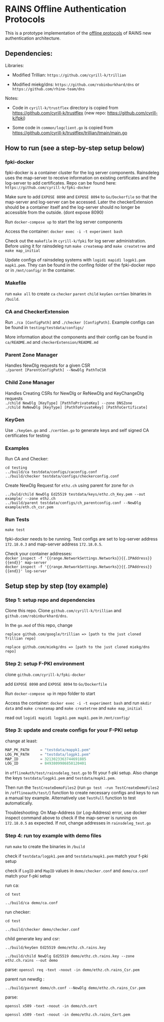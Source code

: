  # RAINS Offline Authentication Protocols

 This is a prototype implementation of the [offline protocols](https://github.com/netsys-lab/scion-rains/tree/master/docs/auth-arch) of RAINS new authentication architecture.


## Dependencies: 

Libraries:

- Modified Trillian: `https://github.com/cyrill-k/trillian`

- Modified miekg/dns: `https://github.com/robinburkhard/dns` or `https://github.com/rhine-team/dns`


Notes:

- Code in `cyrill-k/trustflex` directory is copied from https://github.com/cyrill-k/trustflex (new repo: https://github.com/cyrill-k/fpki)

- Some code in `common/logclient.go` is copied from https://github.com/cyrill-k/trustflex/trillian/tmain/main.go

## How to run (see a step-by-step setup below)

### fpki-docker 
fpki-docker is a container cluster for the log server components. Rainsdeleg uses the map-server to receive information on existing certificates and the log-server  to add certificates. 
Repo can be found here: ``https://github.com/cyrill-k/fpki-docker``

Make sure to add ``EXPOSE 8090`` and ``EXPOSE 8094`` to ``Go/Dockerfile`` so that the map-server and log-server can be accessed. Later the checkerExtension should be a container itself and the log-server should no longer be accessible from the outside. (dont expose 8090)

Run `docker-compose up` to start the log server components

Access the container: ``docker exec -i -t experiment bash``

Check out the `makefile` in `cyrill-k/fpki` for log server administration.
Before using it for rainsdeleg  run
`make createmap` and `make createtree` and `make map_initial`

Update configs of rainsdeleg systems with `logid1 mapid1 logpk1.pem mapk1.pem`. They can be found in 
the confing folder of the fpki-docker repo or in `/mnt/config/` in the container. 

### Makefile

run ``make all`` to create `ca` `checker` `parent` `child` `keyGen` `certGen` binaries in `/build`.  

### CA and CheckerExtension 

Run `./ca [ConfigPath]` and `./checker [ConfigPath]`. 
Example configs can be found in `testing/testdata/configs/`

More information about the components and their config can be found in `ca/README.md` and `checkerExtension/README.md`

### Parent Zone Manager

Handles NewDlg requests for a given CSR \
`./parent [ParentConfigPath] --NewDlg PathToCSR`

### Child Zone Manager 
Handles Creating CSRs for NewDlg or ReNewDlg and KeyChangeDlg requests \
`./child NewDlg [KeyType] [PathToPrivateKey] --zone DNSZone`\
`./child ReNewDlg [KeyType] [PathToPrivateKey] [PathToCertificate]`
 

### KeyGen 

Use `./keyGen.go` and `./certGen.go` to generate keys and self signed CA certificates for testing
### Examples 

Run CA and Checker: 
```
cd testing 
../build/ca testdata/configs/caconfig.conf
../build/checker testdata/configs/checkerconfig.conf
```
Create NewDlg Request for `ethz.ch` using parent for zone for `ch`
```
../buld/child NewDlg Ed25519 testdata/keys/ethz.ch_Key.pem --out example/ --zone ethz.ch
../build/parent testdata/configs/ch_parentconfig.conf --NewDlg example/eth.ch_csr.pem
```


### Run Tests

`make test`

fpki-docker needs to be running. Test configs are set to log-server address `172.18.0.3` and 
map-server address `172.18.0.5`. 

Check your container addresses: \
`docker inspect -f '{{range.NetworkSettings.Networks}}{{.IPAddress}}{{end}}' map-server` \
`docker inspect -f '{{range.NetworkSettings.Networks}}{{.IPAddress}}{{end}}' log-server`


## Setup step by step (toy example) 

### Step 1: setup repo and dependencies 

Clone this repo. Clone `github.com/cyrill-k/trillian` and `github.com/robinburkhard/dns`.

In the `go.mod` of this repo, change

```replace github.com/google/trillian => [path to the just cloned Trillian repo]```

```replace github.com/miekg/dns => [path to the just cloned miekg/dns repo]```


### Step 2: setup F-PKI environment 

clone ``github.com/cyrill-k/fpki-docker``

add ``EXPOSE 8090`` and ``EXPOSE 8094`` to ``Go/Dockerfile``

Run `docker-compose up` in repo folder to start

Access the container: ``docker exec -i -t experiment bash`` and run `mkdir data` and `make createmap` and `make createtree` and `make map_initial`

read out `logid1 mapid1 logpk1.pem mapk1.pem` in `/mnt/config/` 

### Step 3: update and create configs for your F-PKI setup 

change at least: 

```go
MAP_PK_PATH     = "testdata/mappk1.pem"
LOG_PK_PATH     = "testdata/logpk1.pem"
MAP_ID          = 3213023363744691885
LOG_ID          = 8493809986858120401
```

in `offlineAuth/test/rainsdeleg_test.go` to fit your f-pki setup. Also change the keys `testdata/logpk1.pem` and `testdata/mapk1.pem`.

Then run the `TestCreateDemoFiles2` (run `go test -run TestCreateDemoFiles2` in `/offlineauth/test/`) function to create necessary configs and keys to run a manual toy example. Alternatively use `TestFull` function to test automatically. 

Troubleshooting: On Map-Address (or Log-Address) error, use docker inspect command above to check if the map-server is running on `172.18.0.5` as expected. If not, change addresses in `rainsdeleg_test.go`

### Step 4: run toy example with demo files 

run `make` to create the binaries in `/build`

check if `testdata/logpk1.pem` and `testdata/mapk1.pem` match your f-pki setup

check if `LogID` and `MapID` values in `demo/checker.conf` and  `demo/ca.conf` match your f-pki setup

run ca: 

``cd test ``

``../build/ca demo/ca.conf``


run checker: 

 ``cd test ``
 
 ``../build/checker demo/checker.conf ``


child generate key and csr:

 ``../build/keyGen Ed25519 demo/ethz.ch.rains.key ``
 
 ``../build/child NewDlg Ed25519 demo/ethz.ch.rains.key --zone ethz.ch.rains --out demo ``
 
parse: 
``openssl req -text -noout -in demo/ethz.ch.rains_Csr.pem``


parent run newdlg :


 `` ../build/parent demo/ch.conf --NewDlg demo/ethz.ch.rains_Csr.pem ``

parse: 

 ``openssl x509 -text -noout -in demo/ch.cert `` 
 
 ``openssl x509 -text -noout -in demo/ethz.ch.rains_Cert.pem ``





